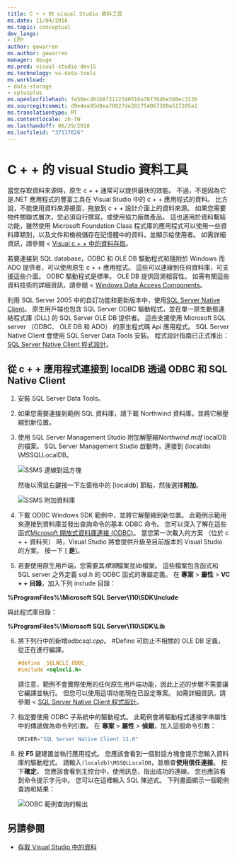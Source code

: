 ```yaml
---
title: C + + 的 visual Studio 資料工具
ms.date: 11/04/2016
ms.topic: conceptual
dev_langs:
- CPP
author: gewarren
ms.author: gewarren
manager: douge
ms.prod: visual-studio-dev15
ms.technology: vs-data-tools
ms.workload:
- data-storage
- cplusplus
ms.openlocfilehash: fe50ecd01b8f3112340510a78f76d6e380ec3136
ms.sourcegitcommit: d9e4ea95d0ea70827de281754067309a517205a1
ms.translationtype: MT
ms.contentlocale: zh-TW
ms.lasthandoff: 06/29/2018
ms.locfileid: "37117026"
---
```

# <a name="visual-studio-data-tools-for-c"></a>C + + 的 visual Studio 資料工具

當您存取資料來源時，原生 c + + 通常可以提供最快的效能。 不過，不是因為它是.NET 應用程式的豐富工具在 Visual Studio 中的 c + + 應用程式的資料。 比方說，不能使用資料來源視窗，拖放到 c + + 設計介面上的資料來源。 如果您需要物件關聯式層次，您必須自行撰寫，或使用協力廠商產品。  這也適用於資料繫結功能，雖然使用 Microsoft Foundation Class 程式庫的應用程式可以使用一些資料庫類別，以及文件和檢視儲存在記憶體中的資料，並顯示給使用者。 如需詳細資訊，請參閱 < [Visual c + + 中的資料存取](/cpp/data/data-access-in-cpp)。

若要連接到 SQL database，ODBC 和 OLE DB 驅動程式和隨附於 Windows 而 ADO 提供者，可以使用原生 c + + 應用程式。 這些可以連線到任何資料庫，可支援這些介面。 ODBC 驅動程式是標準。 OLE DB 提供回溯相容性。 如需有關這些資料技術的詳細資訊，請參閱 < [Windows Data Access Components](https://msdn.microsoft.com/library/windows/desktop/aa968814.aspx)。

利用 SQL Server 2005 中的自訂功能和更新版本中，使用[SQL Server Native Client](/sql/relational-databases/native-client/sql-server-native-client)。 原生用戶端也包含 SQL Server ODBC 驅動程式，並在單一原生動態連結程式庫 (DLL) 的 SQL Server OLE DB 提供者。 這些支援使用 Microsoft SQL server （ODBC、 OLE DB 和 ADO） 的原生程式碼 Api 應用程式。  SQL Server Native Client 會使用 SQL Server Data Tools 安裝。 程式設計指南已正式推出： [SQL Server Native Client 程式設計](/sql/relational-databases/native-client/sql-server-native-client-programming)。

## <a name="to-connect-to-localdb-through-odbc-and-sql-native-client-from-a-c-application"></a>從 c + + 應用程式連接到 localDB 透過 ODBC 和 SQL Native Client

1.  安裝 SQL Server Data Tools。

2.  如果您需要連接到範例 SQL 資料庫，請下載 Northwind 資料庫，並將它解壓縮到新位置。

3.  使用 SQL Server Management Studio 附加解壓縮*Northwind.mdf* localDB 的檔案。 SQL Server Management Studio 啟動時，連接到 (localdb) \MSSQLLocalDB。

     ![SSMS 連線對話方塊](../data-tools/media/raddata-ssms-connect-dialog.png)

     然後以滑鼠右鍵按一下左窗格中的 [localdb] 節點，然後選擇**附加**。

     ![SSMS 附加資料庫](../data-tools/media/raddata-ssms-attach-database.png)

4.  下載 ODBC Windows SDK 範例中，並將它解壓縮到新位置。 此範例示範用來連接到資料庫並發出查詢命令的基本 ODBC 命令。 您可以深入了解在這些函式[Microsoft 開放式資料庫連接 (ODBC)](/sql/odbc/microsoft-open-database-connectivity-odbc)。 當您第一次載入的方案 （位於 c + + 資料夾） 時，Visual Studio 將會提供升級至目前版本的 Visual Studio 的方案。 按一下 [ **是**]。

5.  若要使用原生用戶端，您需要其*標頭*檔案並*lib*檔案。 這些檔案包含函式和 SQL server 之外定義 sql.h 的 ODBC 函式的專屬定義。 在 **專案** > **屬性** > **VC + + 目錄**，加入下列 include 目錄：

**%ProgramFiles%\Microsoft SQL Server\110\SDK\Include**

與此程式庫目錄：

**%ProgramFiles%\Microsoft SQL Server\110\SDK\Lib**

6.  將下列行中的新增*odbcsql.cpp*。 #Define 可防止不相關的 OLE DB 定義，從正在進行編譯。

    ```cpp
    #define _SQLNCLI_ODBC_
    #include <sqlncli.h>
    ```

    請注意，範例不會實際使用的任何原生用戶端功能，因此上述的步驟不需要讓它編譯並執行。 但您可以使用這項功能現在已設定專案。 如需詳細資訊，請參閱 < [SQL Server Native Client 程式設計](/sql/relational-databases/native-client/sql-server-native-client)。

7.  指定要使用 ODBC 子系統中的驅動程式。 此範例會將驅動程式連接字串屬性中的傳遞做為命令列引數。 在 **專案** > **屬性** > **偵錯**，加入這個命令引數：

    ```cpp
    DRIVER="SQL Server Native Client 11.0"
    ```

8.  按 **F5** 鍵建置並執行應用程式。 您應該會看到一個對話方塊會提示您輸入資料庫的驅動程式。 請輸入`(localdb)\MSSQLLocalDB`，並檢查**使用信任連接**。 按下**確定**。 您應該會看到主控台中，使用訊息，指出成功的連線。 您也應該看到命令提示字元中。 您可以在這裡輸入 SQL 陳述式。 下列畫面顯示一個範例查詢和結果：

     ![ODBC 範例查詢的輸出](../data-tools/media/raddata-odbc-sample-query-output.png)

## <a name="see-also"></a>另請參閱

- [存取 Visual Studio 中的資料](../data-tools/accessing-data-in-visual-studio.md)
